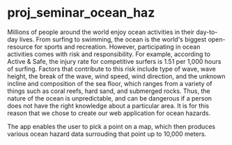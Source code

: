 # proj_seminar_ocean_haz

Millions of people around the world enjoy ocean activities in their day-to-day lives. From surfing to swimming, the ocean is the world's biggest open-resource for sports and recreation. However, participating in ocean activities comes with risk and responsibility. For example, according to Active & Safe, the injury rate for competitive surfers is 1.51 per 1,000 hours of surfing. Factors that contribute to this risk include type of wave, wave height, the break of the wave, wind speed, wind direction, and the unknown incline and composition of the sea floor, which ranges from a variety of things such as coral reefs, hard sand, and submerged rocks. Thus, the nature of the ocean is unpredictable, and can be dangerous if a person does not have the right knowledge about a particular area. It is for this reason that we chose to create our web application for ocean hazards. 

The app enables the user to pick a point on a map, which then produces various ocean hazard data surrouding that point up to 10,000 meters. 
